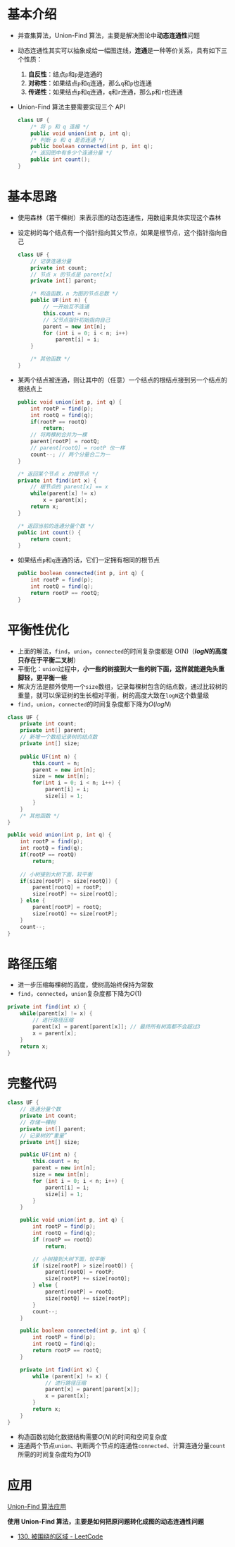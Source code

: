 # 基本介绍

- 并查集算法，Union-Find 算法，主要是解决图论中**动态连通性**问题

- 动态连通性其实可以抽象成给一幅图连线，**连通**是一种等价关系，具有如下三个性质：

  1. **自反性**：结点`p`和`p`是连通的
  2. **对称性**：如果结点`p`和`q`连通，那么`q`和`p`也连通
  3. **传递性**：如果结点`p`和`q`连通，`q`和`r`连通，那么`p`和`r`也连通

- Union-Find 算法主要需要实现三个 API

  ```java
  class UF {
      /* 将 p 和 q 连接 */
      public void union(int p, int q);
      /* 判断 p 和 q 是否连通 */
      public boolean connected(int p, int q);
      /* 返回图中有多少个连通分量 */
      public int count();
  }
  ```

# 基本思路

- 使用森林（若干棵树）来表示图的动态连通性，用数组来具体实现这个森林

- 设定树的每个结点有一个指针指向其父节点，如果是根节点，这个指针指向自己

  ```java
  class UF {
      // 记录连通分量
      private int count;
      // 节点 x 的节点是 parent[x]
      private int[] parent;
  
      /* 构造函数，n 为图的节点总数 */
      public UF(int n) {
          // 一开始互不连通
          this.count = n;
          // 父节点指针初始指向自己
          parent = new int[n];
          for (int i = 0; i < n; i++)
              parent[i] = i;
      }
  
      /* 其他函数 */
  }
  ```

- 某两个结点被连通，则让其中的（任意）一个结点的根结点接到另一个结点的根结点上

  ```java
  public void union(int p, int q) {
      int rootP = find(p);
      int rootQ = find(q);
      if(rootP == rootQ)
          return;
      // 将两棵树合并为一棵
      parent[rootP] = rootQ;
      // parent[rootQ] = rootP 也一样
      count--; // 两个分量合二为一
  }
  
  /* 返回某个节点 x 的根节点 */
  private int find(int x) {
      // 根节点的 parent[x] == x
      while(parent[x] != x)
          x = parent[x];
      return x;
  }
  
  /* 返回当前的连通分量个数 */
  public int count() {
      return count;
  }
  ```

- 如果结点`p`和`q`连通的话，它们一定拥有相同的根节点

  ```java
  public boolean connected(int p, int q) {
      int rootP = find(p);
      int rootQ = find(q);
      return rootP == rootQ;
  }
  ```

# 平衡性优化

- 上面的解法，`find`，`union`，`connected`的时间复杂度都是 O(N)（**$logN$的高度只存在于平衡二叉树**）
- 平衡化：`union`过程中，**小一些的树接到大一些的树下面，这样就能避免头重脚轻，更平衡一些**
- 解决方法是额外使用一个`size`数组，记录每棵树包含的结点数，通过比较树的重量，就可以保证树的生长相对平衡，树的高度大致在`logN`这个数量级
- `find`，`union`，`connected`的时间复杂度都下降为$O(logN)$

```java
class UF {
    private int count;
    private int[] parent;
    // 新增一个数组记录树的结点数
    private int[] size;
    
    public UF(int n) {
        this.count = n;
        parent = new int[n];
        size = new int[n];
        for(int i = 0; i < n; i++) {
            parent[i] = i;
            size[i] = 1;
        }
    }
    /* 其他函数 */
}
```

```java
public void union(int p, int q) {
    int rootP = find(p);
    int rootQ = find(q);
    if(rootP == rootQ)
        return;
    
    // 小树接到大树下面，较平衡
    if(size[rootP] > size[rootQ]) {
        parent[rootQ] = rootP;
        size[rootP] += size[rootQ];
    } else {
        parent[rootP] = rootQ;
        size[rootQ] += size[rootP];
    }
    count--;
}
```

# 路径压缩

- 进一步压缩每棵树的高度，使树高始终保持为常数
- `find`，`connected`，`union`复杂度都下降为$O(1)$

```java
private int find(int x) {
    while(parent[x] != x) {
        // 进行路径压缩
        parent[x] = parent[parent[x]]; // 最终所有树高都不会超过3
        x = parent[x];
    }
    return x;
}
```

# 完整代码

```java
class UF {
    // 连通分量个数
    private int count;
    // 存储一棵树
    private int[] parent;
    // 记录树的“重量”
    private int[] size;

    public UF(int n) {
        this.count = n;
        parent = new int[n];
        size = new int[n];
        for (int i = 0; i < n; i++) {
            parent[i] = i;
            size[i] = 1;
        }
    }

    public void union(int p, int q) {
        int rootP = find(p);
        int rootQ = find(q);
        if (rootP == rootQ)
            return;

        // 小树接到大树下面，较平衡
        if (size[rootP] > size[rootQ]) {
            parent[rootQ] = rootP;
            size[rootP] += size[rootQ];
        } else {
            parent[rootP] = rootQ;
            size[rootQ] += size[rootP];
        }
        count--;
    }

    public boolean connected(int p, int q) {
        int rootP = find(p);
        int rootQ = find(q);
        return rootP == rootQ;
    }

    private int find(int x) {
        while (parent[x] != x) {
            // 进行路径压缩
            parent[x] = parent[parent[x]];
            x = parent[x];
        }
        return x;
    }
}
```

- 构造函数初始化数据结构需要$O(N)$的时间和空间复杂度
- 连通两个节点`union`、判断两个节点的连通性`connected`、计算连通分量`count`所需的时间复杂度均为$O(1)$

# 应用

[Union-Find 算法应用](https://mp.weixin.qq.com/s?__biz=MzAxODQxMDM0Mw==&mid=2247484759&idx=1&sn=a88337164c741b9740e50523b41b7659&scene=21#wechat_redirect)

**使用 Union-Find 算法，主要是如何把原问题转化成图的动态连通性问题**

- [130. 被围绕的区域 - LeetCode](https://leetcode-cn.com/problems/surrounded-regions/)


